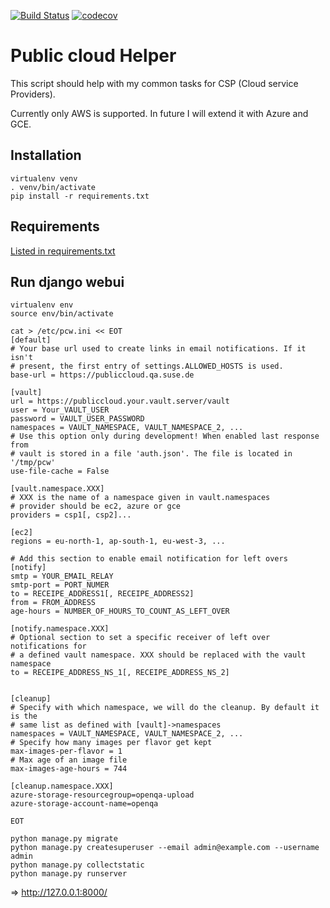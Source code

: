 [![Build Status](https://travis-ci.com/cfconrad/pcw.svg?branch=master)](https://travis-ci.com/cfconrad/pcw)
[![codecov](https://codecov.io/gh/cfconrad/pcw/branch/master/graph/badge.svg)](https://codecov.io/gh/cfconrad/pcw)

# Public cloud Helper

This script should help with my common tasks for CSP (Cloud service Providers).

Currently only AWS is supported. In future I will extend it with Azure and GCE.


## Installation

```
virtualenv venv
. venv/bin/activate
pip install -r requirements.txt
```

## Requirements

 [Listed in requirements.txt](requirements.txt)


## Run django webui

```
virtualenv env
source env/bin/activate

cat > /etc/pcw.ini << EOT
[default]
# Your base url used to create links in email notifications. If it isn't
# present, the first entry of settings.ALLOWED_HOSTS is used.
base-url = https://publiccloud.qa.suse.de

[vault]
url = https://publiccloud.your.vault.server/vault
user = Your_VAULT_USER
password = VAULT_USER_PASSWORD
namespaces = VAULT_NAMESPACE, VAULT_NAMESPACE_2, ...
# Use this option only during development! When enabled last response from
# vault is stored in a file 'auth.json'. The file is located in '/tmp/pcw'
use-file-cache = False

[vault.namespace.XXX]
# XXX is the name of a namespace given in vault.namespaces
# provider should be ec2, azure or gce
providers = csp1[, csp2]...

[ec2]
regions = eu-north-1, ap-south-1, eu-west-3, ...

# Add this section to enable email notification for left overs
[notify]
smtp = YOUR_EMAIL_RELAY
smtp-port = PORT_NUMER
to = RECEIPE_ADDRESS1[, RECEIPE_ADDRESS2]
from = FROM_ADDRESS
age-hours = NUMBER_OF_HOURS_TO_COUNT_AS_LEFT_OVER

[notify.namespace.XXX]
# Optional section to set a specific receiver of left over notifications for
# a defined vault namespace. XXX should be replaced with the vault namespace
to = RECEIPE_ADDRESS_NS_1[, RECEIPE_ADDRESS_NS_2]


[cleanup]
# Specify with which namespace, we will do the cleanup. By default it is the
# same list as defined with [vault]->namespaces
namespaces = VAULT_NAMESPACE, VAULT_NAMESPACE_2, ...
# Specify how many images per flavor get kept
max-images-per-flavor = 1
# Max age of an image file
max-images-age-hours = 744

[cleanup.namespace.XXX]
azure-storage-resourcegroup=openqa-upload
azure-storage-account-name=openqa

EOT

python manage.py migrate
python manage.py createsuperuser --email admin@example.com --username admin
python manage.py collectstatic
python manage.py runserver
```
=> http://127.0.0.1:8000/


